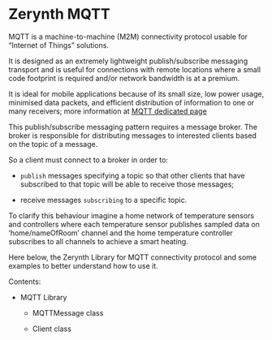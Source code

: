 # Zerynth MQTT

MQTT is a machine-to-machine (M2M) connectivity protocol usable for “Internet of Things” solutions.

It is designed as an extremely lightweight publish/subscribe messaging transport and is useful for connections with remote locations where a small code footprint is required and/or network bandwidth is at a premium.

It is ideal for mobile applications because of its small size, low power usage, minimised data packets, and efficient distribution of information to one or many receivers; more information at [MQTT dedicated page](http://mqtt.org/)

This publish/subscribe messaging pattern requires a message broker. The broker is responsible for distributing messages to interested clients based on the topic of a message.

So a client must connect to a broker in order to:


* ```publish``` messages specifying a topic so that other clients that have subscribed to that topic will be able to receive those messages;


* receive messages ```subscribing``` to a specific topic.

To clarify this behaviour imagine a home network of temperature sensors and controllers where each temperature sensor publishes sampled data on ‘home/nameOfRoom’ channel and the home temperature controller subscribes to all channels to achieve a smart heating.

Here below, the Zerynth Library for MQTT connectivity protocol and some examples to better understand how to use it.

Contents:


* MQTT Library


    * MQTTMessage class


    * Client class
